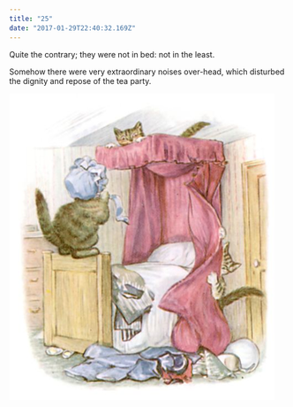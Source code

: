 ```yaml
---
title: "25"
date: "2017-01-29T22:40:32.169Z"
---
```


Quite the contrary; they were not in bed: not in the least.

Somehow there were very extraordinary noises over-head, which disturbed the dignity and repose of the tea party.

![Kittens playing](./tom52.jpg)